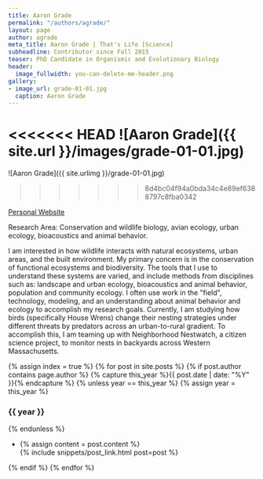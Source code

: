 ```yaml
---
title: Aaron Grade
permalink: "/authors/agrade/"
layout: page
author: agrade
meta_title: Aaron Grade | That's Life [Science]
subheadline: Contributor since Fall 2015
teaser: PhD Candidate in Organismic and Evolutionary Biology
header:
  image_fullwidth: you-can-delete-me-header.png
gallery:
- image_url: grade-01-01.jpg
  caption: Aaron Grade
---
```


<<<<<<< HEAD
![Aaron Grade]({{ site.url }}/images/grade-01-01.jpg)
=======
![Aaron Grade]({{ site.urlimg }}/grade-01-01.jpg)
>>>>>>> 8d4bc04f94a0bda34c4e89ef6388797c8fba0342

[Personal Website](http://www.agradeeco.wordpress.com)

Research Area: Conservation and wildlife biology, avian ecology, urban ecology, bioacoustics and animal behavior.

I am interested in how wildlife interacts with natural ecosystems, urban areas, and the built environment. My primary concern is in the conservation of functional ecosystems and biodiversity. The tools that I use to understand these systems are varied, and include methods from disciplines such as: landscape and urban ecology, bioacoustics and animal behavior, population and community ecology. I often use work in the "field", technology, modeling, and an understanding about animal behavior and ecology to accomplish my research goals. Currently, I am studying how birds (specifically House Wrens) change their nesting strategies under different threats by predators across an urban-to-rural gradient. To accomplish this, I am teaming up with Neighborhood Nestwatch, a citizen science project, to monitor nests in backyards across Western Massachusetts. 

{% assign index = true %}
{% for post in site.posts %}
{% if post.author contains page.author %}
{% capture this_year %}{{ post.date | date: "%Y" }}{% endcapture %}
{% unless year == this_year %}
{% assign year = this_year %}
<h3>{{ year }}</h3>
{% endunless %}
<ul style="list-style-type:disc">
 <li> 
 {% assign content = post.content %} 
 <article>
 {% include snippets/post_link.html post=post %}
 </article>
 </li>
</ul>
{% endif %}
{% endfor %}
